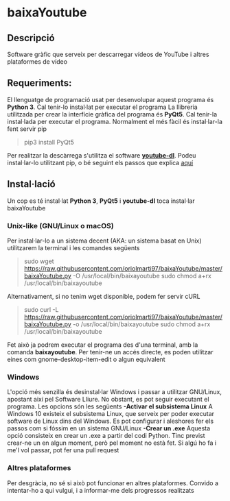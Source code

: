 # baixaYoutube
## Descripció
Software gràfic que serveix per descarregar vídeos de YouTube i altres plataformes de vídeo

## Requeriments:
El llenguatge de programació usat per desenvolupar aquest programa és **Python 3**. Cal tenir-lo instal·lat per executar el programa
La llibreria utilitzada per crear la interfície gràfica del programa és **PyQt5**. Cal tenir-la instal·lada per executar el programa. Normalment el més fàcil és instal·lar-la fent servir pip
> pip3 install PyQt5

Per realitzar la descàrrega s'utilitza el software **[youtube-dl](https://github.com/ytdl-org/youtube-dl)**. Podeu instal·lar-lo utilitzant pip, o bé seguint els passos que explica [aquí](https://github.com/ytdl-org/youtube-dl#installation)

## Instal·lació
Un cop es té instal·lat **Python 3**, **PyQt5** i **youtube-dl** toca instal·lar baixaYoutube
### Unix-like (GNU/Linux o macOS)
Per instal·lar-lo a un sistema decent (AKA: un sistema basat en Unix) utilitzarem la terminal i les comandes següents
>sudo wget https://raw.githubusercontent.com/oriolmarti97/baixaYoutube/master/baixaYoutube.py -O /usr/local/bin/baixayoutube
sudo chmod a+rx /usr/local/bin/baixayoutube

Alternativament, si no tenim wget disponible, podem fer servir cURL
>sudo curl -L https://raw.githubusercontent.com/oriolmarti97/baixaYoutube/master/baixaYoutube.py -o /usr/local/bin/baixayoutube
sudo chmod a+rx /usr/local/bin/baixayoutube

Fet això ja podrem executar el programa des d'una terminal, amb la comanda **baixayoutube**. Per tenir-ne un accés directe, es poden utilitzar eines com gnome-desktop-item-edit o algun equivalent
### Windows
L'opció més senzilla és desinstal·lar Windows i passar a utilitzar GNU/Linux, apostant així pel Software Lliure. No obstant, es pot seguir executant el programa. Les opcions són les següents 
**-Activar el subsistema Linux**
A Windows 10 existeix el subsistema Linux, que serveix per poder executar software de Linux dins del Windows. Es pot configurar i aleshores fer els passos com si fóssim en un sistema GNU/Linux
**-Crear un .exe**
Aquesta opció consisteix en crear un .exe a partir del codi Python. Tinc previst crear-ne un en algun moment, però pel moment no està fet. Si algú ho fa i me'l vol passar, pot fer una pull request
### Altres plataformes
Per desgràcia, no sé si això pot funcionar en altres plataformes. Convido a intentar-ho a qui vulgui, i a informar-me dels progressos realitzats

